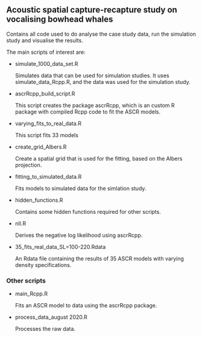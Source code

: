 ## Acoustic spatial capture-recapture study on vocalising bowhead whales

Contains all code used to do analyse the case study data, run the simulation study and visualise the results. 

The main scripts of interest are:

- simulate_1000_data_set.R

	Simulates data that can be used for simulation studies. It uses simulate_data_Rcpp.R, and the data was used for the simulation study.
	
- ascrRcpp_build_script.R
	
	This script creates the package ascrRcpp, which is an custom R package with compiled Rcpp code to fit the ASCR models.
	
- varying_fits_to_real_data.R
	
	This script fits 33 models
	
- create_grid_Albers.R
	
	Create a spatial grid that is used for the fitting, based on the Albers projection.
	
- fitting_to_simulated_data.R
	
	Fits models to simulated data for the simlation study.
	
- hidden_functions.R
	
	Contains some hidden functions required for other scripts.
	
- nll.R
	
	Derives the negative log likelihood using ascrRcpp.

- 35_fits_real_data_SL=100-220.Rdata
	
	An Rdata file containing the results of 35 ASCR models with varying density specifications.
	

### Other scripts

- main_Rcpp.R
	
	Fits an ASCR model to data using the ascrRcpp package.
	
- process_data_august 2020.R 
	
	Processes the raw data.
	
